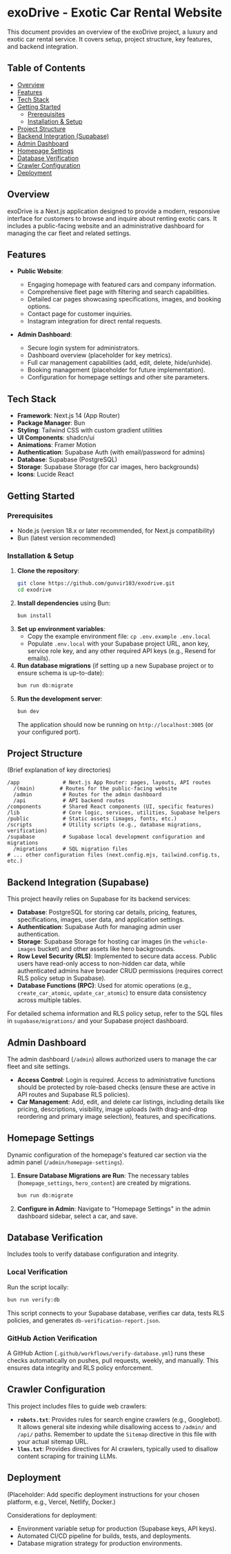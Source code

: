 # exoDrive - Exotic Car Rental Website

This document provides an overview of the exoDrive project, a luxury and exotic car rental service. It covers setup, project structure, key features, and backend integration.

## Table of Contents

- [Overview](#overview)
- [Features](#features)
- [Tech Stack](#tech-stack)
- [Getting Started](#getting-started)
  - [Prerequisites](#prerequisites)
  - [Installation & Setup](#installation--setup)
- [Project Structure](#project-structure)
- [Backend Integration (Supabase)](#backend-integration-supabase)
- [Admin Dashboard](#admin-dashboard)
- [Homepage Settings](#homepage-settings)
- [Database Verification](#database-verification)
- [Crawler Configuration](#crawler-configuration)
- [Deployment](#deployment)

## Overview

exoDrive is a Next.js application designed to provide a modern, responsive interface for customers to browse and inquire about renting exotic cars. It includes a public-facing website and an administrative dashboard for managing the car fleet and related settings.

## Features

- **Public Website**:
  - Engaging homepage with featured cars and company information.
  - Comprehensive fleet page with filtering and search capabilities.
  - Detailed car pages showcasing specifications, images, and booking options.
  - Contact page for customer inquiries.
  - Instagram integration for direct rental requests.

- **Admin Dashboard**:
  - Secure login system for administrators.
  - Dashboard overview (placeholder for key metrics).
  - Full car management capabilities (add, edit, delete, hide/unhide).
  - Booking management (placeholder for future implementation).
  - Configuration for homepage settings and other site parameters.

## Tech Stack

- **Framework**: Next.js 14 (App Router)
- **Package Manager**: Bun
- **Styling**: Tailwind CSS with custom gradient utilities
- **UI Components**: shadcn/ui
- **Animations**: Framer Motion
- **Authentication**: Supabase Auth (with email/password for admins)
- **Database**: Supabase (PostgreSQL)
- **Storage**: Supabase Storage (for car images, hero backgrounds)
- **Icons**: Lucide React

## Getting Started

### Prerequisites

- Node.js (version 18.x or later recommended, for Next.js compatibility)
- Bun (latest version recommended)

### Installation & Setup

1.  **Clone the repository**:
    ```bash
    git clone https://github.com/gunvir103/exodrive.git
    cd exodrive
    ```
2.  **Install dependencies** using Bun:
    ```bash
    bun install
    ```
3.  **Set up environment variables**:
    -   Copy the example environment file: `cp .env.example .env.local`
    -   Populate `.env.local` with your Supabase project URL, anon key, service role key, and any other required API keys (e.g., Resend for emails).
4.  **Run database migrations** (if setting up a new Supabase project or to ensure schema is up-to-date):
    ```bash
    bun run db:migrate
    ```
5.  **Run the development server**:
    ```bash
    bun dev
    ```
    The application should now be running on `http://localhost:3005` (or your configured port).

## Project Structure

(Brief explanation of key directories)

```
/app              # Next.js App Router: pages, layouts, API routes
  /(main)        # Routes for the public-facing website
  /admin          # Routes for the admin dashboard
  /api            # API backend routes
/components       # Shared React components (UI, specific features)
/lib              # Core logic, services, utilities, Supabase helpers
/public           # Static assets (images, fonts, etc.)
/scripts          # Utility scripts (e.g., database migrations, verification)
/supabase         # Supabase local development configuration and migrations
  /migrations     # SQL migration files
# ... other configuration files (next.config.mjs, tailwind.config.ts, etc.)
```

## Backend Integration (Supabase)

This project heavily relies on Supabase for its backend services:

- **Database**: PostgreSQL for storing car details, pricing, features, specifications, images, user data, and application settings.
- **Authentication**: Supabase Auth for managing admin user authentication.
- **Storage**: Supabase Storage for hosting car images (in the `vehicle-images` bucket) and other assets like hero backgrounds.
- **Row Level Security (RLS)**: Implemented to secure data access. Public users have read-only access to non-hidden car data, while authenticated admins have broader CRUD permissions (requires correct RLS policy setup in Supabase).
- **Database Functions (RPC)**: Used for atomic operations (e.g., `create_car_atomic`, `update_car_atomic`) to ensure data consistency across multiple tables.

For detailed schema information and RLS policy setup, refer to the SQL files in `supabase/migrations/` and your Supabase project dashboard.

## Admin Dashboard

The admin dashboard (`/admin`) allows authorized users to manage the car fleet and site settings.

- **Access Control**: Login is required. Access to administrative functions should be protected by role-based checks (ensure these are active in API routes and Supabase RLS policies).
- **Car Management**: Add, edit, and delete car listings, including details like pricing, descriptions, visibility, image uploads (with drag-and-drop reordering and primary image selection), features, and specifications.

## Homepage Settings

Dynamic configuration of the homepage's featured car section via the admin panel (`/admin/homepage-settings`).

1.  **Ensure Database Migrations are Run**: The necessary tables (`homepage_settings`, `hero_content`) are created by migrations.
    ```bash
    bun run db:migrate
    ```
2.  **Configure in Admin**: Navigate to "Homepage Settings" in the admin dashboard sidebar, select a car, and save.

## Database Verification

Includes tools to verify database configuration and integrity.

### Local Verification

Run the script locally:
```bash
bun run verify:db
```
This script connects to your Supabase database, verifies car data, tests RLS policies, and generates `db-verification-report.json`.

### GitHub Action Verification

A GitHub Action (`.github/workflows/verify-database.yml`) runs these checks automatically on pushes, pull requests, weekly, and manually. This ensures data integrity and RLS policy enforcement.

## Crawler Configuration

This project includes files to guide web crawlers:

- **`robots.txt`**: Provides rules for search engine crawlers (e.g., Googlebot). It allows general site indexing while disallowing access to `/admin/` and `/api/` paths. Remember to update the `Sitemap` directive in this file with your actual sitemap URL.
- **`llms.txt`**: Provides directives for AI crawlers, typically used to disallow content scraping for training LLMs.

## Deployment

(Placeholder: Add specific deployment instructions for your chosen platform, e.g., Vercel, Netlify, Docker.)

Considerations for deployment:
- Environment variable setup for production (Supabase keys, API keys).
- Automated CI/CD pipeline for builds, tests, and deployments.
- Database migration strategy for production environments.

